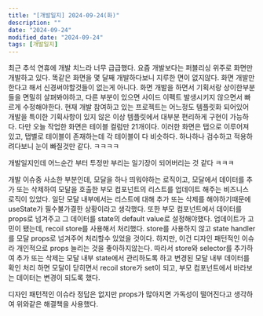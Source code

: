 ```yaml
---
title: "[개발일지] 2024-09-24(화)"
description: ""
date: "2024-09-24"
modified_date: "2024-09-24"
tags: [개발일지]
---
```


최근 추석 연휴에 개발 치느라 너무 급급했다. 요즘 개발보다는 퍼블리싱 위주로 화면만 개발하고 있다. 똑같은 화면을 몇 달째 개발하다보니 지루한 면이 없지않다. 화면 개발만 한다고 해서 신경써야할것들이 없는게 아니다. 화면 개발을 하면서 기획서랑 상이한부분들을 면밀히 살펴봐야하고, 다른 부분이 있으면 사이드 이펙트 발생시키지 않으면서 빠르게 수정해야한다. 현재 개발 참여하고 있는 프로젝트는 어느정도 템플릿화 되어있어 개발을 특이한 기획사항이 있지 않은 이상 템플릿에서 대부분 편리하게 구현이 가능하다. 다만 오늘 작업한 화면은 테이블 컬럼만 21개이다. 이러한 화면은 탭으로 이루어져 있고, 탭별로 테이블이 존재하는데 각 테이블이 다 비슷하다. 하나하나 검수하고 적용하려다보니 눈이 빠질것만 같다. ㅋㅋㅋㅋ

개발일지인데 어느순간 부터 투정만 부리는 일기장이 되어버리는 것 같다 ㅋㅋㅋ

개발 이슈중 사소한 부분인데, 모달을 하나 띄워야하는 로직이고, 모달에서 데이터를 추가 또는 삭제하여 모달을 호출한 부모 컴포넌트의 리스트를 업데이트 해주는 비즈니스 로직이 있었다. 일단 모달 내부에서는 리스트에 대해 추가 또는 삭제를 해야하기때문에 useState가 필수불가결한 상황이라고 생각했다. 또한 부모 컴포넌트에서 데이터를 props로 넘겨주고 그 데이터를 state의 default value로 설정해야했다. 업데이트가 고민이 됐는데, recoil store를 사용해서 처리했다. store를 사용하지 않고 state handler를 모달 props로 넘겨주어 처리할수 있었을 것이다. 하지만, 이건 디자인 패턴적인 이슈라 개인적으로 props 늘리는 것을 좋아하지않는다. 따라서 store와 selector를 추가하여 추가 또는 삭제는 모달 내부 state에서 관리하도록 하고 변경된 모달 내부 데이터를 확인 처리 하면 모달이 닫히면서 recoil store가 set이 되고, 부모 컴포넌트에서 바라보는 데이터는 변경이 되도록 했다.

디자인 패턴적인 이슈라 정답은 없지만 props가 많아지면 가독성이 떨어진다고 생각하여 위와같은 해결책을 사용했다.

